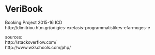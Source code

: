 # VeriBook
<p>Booking Project 2015-16 ICD
<br />
http://dimitriou.htm.gr/odigies-exetasis-programmatistikes-efarmoges-e
</p>
<p>sources:
<br>
http://stackoverflow.com/ 
<br>
http://www.w3schools.com/php/
</p>
